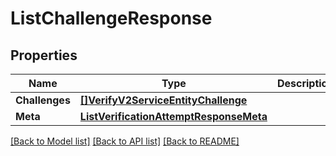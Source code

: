 # ListChallengeResponse

## Properties

Name | Type | Description | Notes
------------ | ------------- | ------------- | -------------
**Challenges** | [**[]VerifyV2ServiceEntityChallenge**](verify.v2.service.entity.challenge.md) |  | [optional] 
**Meta** | [**ListVerificationAttemptResponseMeta**](ListVerificationAttemptResponse_meta.md) |  | [optional] 

[[Back to Model list]](../README.md#documentation-for-models) [[Back to API list]](../README.md#documentation-for-api-endpoints) [[Back to README]](../README.md)


